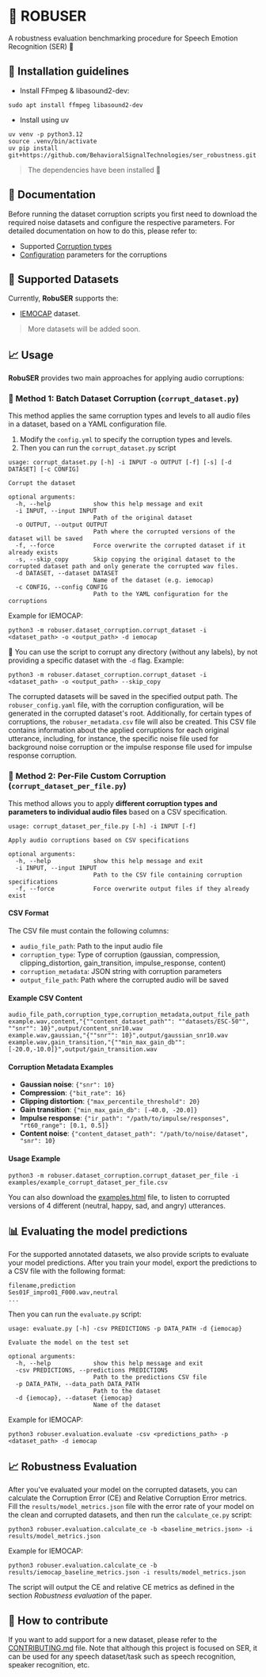 # 💪 ROBUSER

A robustness evaluation benchmarking procedure for Speech Emotion Recognition (SER) 💬

## 💁 Installation guidelines

- Install FFmpeg & libasound2-dev:

```
sudo apt install ffmpeg libasound2-dev
```

- Install using uv

```
uv venv -p python3.12
source .venv/bin/activate
uv pip install git+https://github.com/BehavioralSignalTechnologies/ser_robustness.git
```

> The dependencies have been installed 👏

## 📰 Documentation

Before running the dataset corruption scripts you first need to download the
required noise datasets and configure the respective parameters. For detailed
documentation on how to do this, please refer to:

- Supported [Corruption types](./docs/corruption_types.md)
- [Configuration](./docs/configuration.md) parameters for the corruptions

## 📑 Supported Datasets

Currently, **RobuSER** supports the:

- [IEMOCAP](https://sail.usc.edu/iemocap/iemocap_release.htm) dataset.

> More datasets will be added soon.

## 📈 Usage

**RobuSER** provides two main approaches for applying audio corruptions:

### 🎯 Method 1: Batch Dataset Corruption (`corrupt_dataset.py`)

This method applies the same corruption types and levels to all audio files in a dataset, based on a YAML configuration file.

1. Modify the `config.yml` to specify the corruption types and levels.
2. Then you can run the `corrupt_dataset.py` script

```
usage: corrupt_dataset.py [-h] -i INPUT -o OUTPUT [-f] [-s] [-d DATASET] [-c CONFIG]

Corrupt the dataset

optional arguments:
  -h, --help            show this help message and exit
  -i INPUT, --input INPUT
                        Path of the original dataset
  -o OUTPUT, --output OUTPUT
                        Path where the corrupted versions of the dataset will be saved
  -f, --force           Force overwrite the corrupted dataset if it already exists
  -s, --skip_copy       Skip copying the original dataset to the corrupted dataset path and only generate the corrupted wav files.
  -d DATASET, --dataset DATASET
                        Name of the dataset (e.g. iemocap)
  -c CONFIG, --config CONFIG
                        Path to the YAML configuration for the corruptions
```

Example for IEMOCAP:

```
python3 -m robuser.dataset_corruption.corrupt_dataset -i <dataset_path> -o <output_path> -d iemocap
```

🚨 You can use the script to corrupt any directory (without any labels), by not providing a specific dataset with
the `-d` flag. Example:

```
python3 -m robuser.dataset_corruption.corrupt_dataset -i <dataset_path> -o <output_path> --skip_copy
```

The corrupted datasets will be saved in the specified output path.
The `robuser_config.yaml` file, with the corruption configuration, will be generated in the
corrupted dataset's root. Additionally, for certain types of corruptions, the `robuser_metadata.csv` file will also be
created.
This CSV file contains information about the applied corruptions for each original utterance, including, for instance,
the specific noise file
used for background noise corruption or the impulse response file used for impulse response corruption.


### 🎯 Method 2: Per-File Custom Corruption (`corrupt_dataset_per_file.py`)

This method allows you to apply **different corruption types and parameters to individual audio files** based on a CSV specification.

```
usage: corrupt_dataset_per_file.py [-h] -i INPUT [-f]

Apply audio corruptions based on CSV specifications

optional arguments:
  -h, --help            show this help message and exit
  -i INPUT, --input INPUT
                        Path to the CSV file containing corruption specifications
  -f, --force           Force overwrite output files if they already exist
```

#### CSV Format

The CSV file must contain the following columns:
- `audio_file_path`: Path to the input audio file
- `corruption_type`: Type of corruption (gaussian, compression, clipping_distortion, gain_transition, impulse_response, content)
- `corruption_metadata`: JSON string with corruption parameters
- `output_file_path`: Path where the corrupted audio will be saved

#### Example CSV Content

```csv
audio_file_path,corruption_type,corruption_metadata,output_file_path
example.wav,content,"{""content_dataset_path"": ""datasets/ESC-50"", ""snr"": 10}",output/content_snr10.wav
example.wav,gaussian,"{""snr"": 10}",output/gaussian_snr10.wav
example.wav,gain_transition,"{""min_max_gain_db"": [-20.0,-10.0]}",output/gain_transition.wav
```

#### Corruption Metadata Examples

- **Gaussian noise**: `{"snr": 10}`
- **Compression**: `{"bit_rate": 16}`
- **Clipping distortion**: `{"max_percentile_threshold": 20}`
- **Gain transition**: `{"min_max_gain_db": [-40.0, -20.0]}`
- **Impulse response**: `{"ir_path": "/path/to/impulse/responses", "rt60_range": [0.1, 0.5]}`
- **Content noise**: `{"content_dataset_path": "/path/to/noise/dataset", "snr": 10}`

#### Usage Example

```
python3 -m robuser.dataset_corruption.corrupt_dataset_per_file -i examples/example_corrupt_dataset_per_file.csv
```

You can also download the [examples.html](examples/examples.html) file, to listen to corrupted versions of 4
different (neutral, happy, sad, and angry) utterances.


## 📊 Evaluating the model predictions

For the supported annotated datasets, we also provide scripts to evaluate your model
predictions.
After you train your model, export the predictions to a CSV file with the following format:

```
filename,prediction
Ses01F_impro01_F000.wav,neutral
...
```

Then you can run the `evaluate.py` script:

```
usage: evaluate.py [-h] -csv PREDICTIONS -p DATA_PATH -d {iemocap}

Evaluate the model on the test set

optional arguments:
  -h, --help            show this help message and exit
  -csv PREDICTIONS, --predictions PREDICTIONS
                        Path to the predictions CSV file
  -p DATA_PATH, --data_path DATA_PATH
                        Path to the dataset
  -d {iemocap}, --dataset {iemocap}
                        Name of the dataset
```

Example for IEMOCAP:

```
python3 robuser.evaluation.evaluate -csv <predictions_path> -p <dataset_path> -d iemocap
```

## 📈 Robustness Evaluation

After you've evaluated your model on the corrupted datasets, you can calculate the Corruption Error (CE) and Relative
Corruption Error metrics.
Fill the `results/model_metrics.json` file with the error rate of your model on the clean and corrupted datasets, and then run
the `calculate_ce.py` script:

```
python3 robuser.evaluation.calculate_ce -b <baseline_metrics.json> -i results/model_metrics.json
```

Example for IEMOCAP:

```
python3 robuser.evaluation.calculate_ce -b results/iemocap_baseline_metrics.json -i results/model_metrics.json
```

The script will output the CE and relative CE metrics as defined in the section _Robustness evaluation_ of the paper.

## 📝 How to contribute

If you want to add support for a new dataset, please refer to the [CONTRIBUTING.md](./CONTRIBUTING.md) file.
Note that although this project is focused on SER, it can be used for any speech dataset/task such as speech
recognition, speaker recognition, etc.
